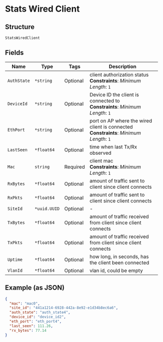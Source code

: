
# Stats Wired Client

## Structure

`StatsWiredClient`

## Fields

| Name | Type | Tags | Description |
|  --- | --- | --- | --- |
| `AuthState` | `*string` | Optional | client authorization status<br>**Constraints**: *Minimum Length*: `1` |
| `DeviceId` | `*string` | Optional | Device ID the client is connected to<br>**Constraints**: *Minimum Length*: `1` |
| `EthPort` | `*string` | Optional | port on AP where the wired client is connected<br>**Constraints**: *Minimum Length*: `1` |
| `LastSeen` | `*float64` | Optional | time when last Tx/Rx observed |
| `Mac` | `string` | Required | client mac<br>**Constraints**: *Minimum Length*: `1` |
| `RxBytes` | `*float64` | Optional | amount of traffic sent to client since client connects |
| `RxPkts` | `*float64` | Optional | amount of traffic sent to client since client connects |
| `SiteId` | `*uuid.UUID` | Optional | - |
| `TxBytes` | `*float64` | Optional | amount of traffic received from client since client connects |
| `TxPkts` | `*float64` | Optional | amount of traffic received from client since client connects |
| `Uptime` | `*float64` | Optional | how long, in seconds, has the client been connected |
| `VlanId` | `*float64` | Optional | vlan id, could be empty |

## Example (as JSON)

```json
{
  "mac": "mac0",
  "site_id": "441a1214-6928-442a-8e92-e1d34b8ec6a6",
  "auth_state": "auth_state4",
  "device_id": "device_id2",
  "eth_port": "eth_port4",
  "last_seen": 111.26,
  "rx_bytes": 77.14
}
```


